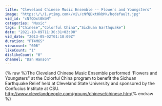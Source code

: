 ```yaml
---
title: "Cleveland Chinese Music Ensemble -- Flowers and Youngsters"
image: "https:\/\/i.ytimg.com\/vi\/cNfQDxt0kbM\/hqdefault.jpg"
vid_id: "cNfQDxt0kbM"
categories: "Music"
tags: ["Chinese","Colorful China","Sichuan Earthquake"]
date: "2021-10-09T11:36:31+03:00"
vid_date: "2013-05-02T01:18:09Z"
duration: "PT4M6S"
viewcount: "606"
likeCount: "1"
dislikeCount: "0"
channel: "Dan Hanson"
---
```

{% raw %}The Cleveland Chinese Music Ensemble  performed  'Flowers and Youngsters&quot; at the Colorful China program to benefit the Sichuan Earthquake Relief held at Cleveland State University and sponsored by the Confucius Institute at CSU.  <a rel="nofollow" target="blank" href="http://www.clevelandpeople.com/groups/chinese/chinese.htm">http://www.clevelandpeople.com/groups/chinese/chinese.htm</a>{% endraw %}
